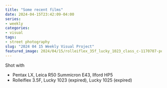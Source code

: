 ```yaml
---
title: "Some recent films"
date: 2024-04-15T23:42:09-04:00
series:
- weekly
categories:
- visual
tags:
- street photography
slug: "2024 04 15 Weekly Visual Project"
featured_image: 2024/04/15/rolleiflex_35f_lucky_1023_class_c-1170707-positive-1.jpg
---
```


Shot with

- Pentax LX, Leica R50 Summicron E43, Ilford HP5
- Rolleiflex 3.5F, Lucky 1023 (expired), Lucky 1025 (expired)

<!--more-->
<!--toc-->

